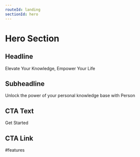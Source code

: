 ```yaml
---
routeId: landing
sectionId: hero
---
```

# Hero Section

## Headline
Elevate Your Knowledge, Empower Your Life

## Subheadline
Unlock the power of your personal knowledge base with Person

## CTA Text
Get Started

## CTA Link
#features
